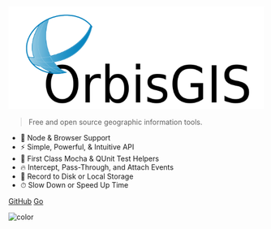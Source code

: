 ![logo](assets/images/orbisgis_header.png)

> Free and open source geographic information tools.

- 🚀 Node & Browser Support
- ⚡️️ Simple, Powerful, & Intuitive API
- 💎 First Class Mocha & QUnit Test Helpers
- 🔥 Intercept, Pass-Through, and Attach Events
- 📼 Record to Disk or Local Storage
- ⏱ Slow Down or Speed Up Time

<div class="buttons">
  <a href="https://github.com/orbisgis/" target="_blank"><span>GitHub</span></a>
  <a href="#/README"><span>Go</span></a>
</div>

![color](#ffffff)


